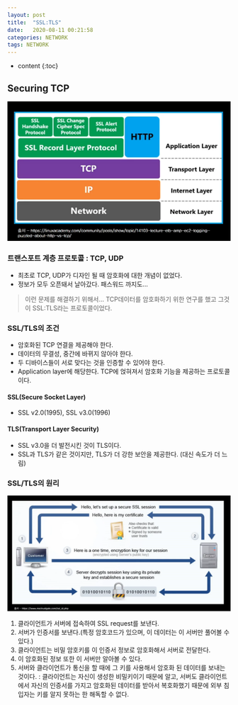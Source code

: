 ```yaml
---
layout: post
title:  "SSL:TLS"
date:   2020-08-11 00:21:58
categories: NETWORK
tags: NETWORK
---
```

* content
{:toc}

## Securing TCP   
   
![](/../img/network_lecture/networklayer.png)   

### 트랜스포트 계층 프로토콜 : TCP, UDP   
- 최초로 TCP, UDP가 디자인 될 때 암호화에 대한 개념이 없었다. 
- 정보가 모두 오픈돼서 날아갔다. 패스워드 까지도...

> 이런 문제를 해결하기 위해서... TCP데이터를 암호화하기 위한 연구를 했고 그것이 SSL:TLS라는 프로토콜이었다.

### SSL/TLS의 조건
- 암호화된 TCP 연결을 제공해야 한다.   
- 데이터의 무결성, 중간에 바뀌지 않아야 한다.
- 두 디바이스들이 서로 맞다는 것을 인증할 수 있어야 한다. 
- Application layer에 해당한다. TCP에 얹혀져서 암호화 기능을 제공하는 프로토콜이다.

#### SSL(Secure Socket Layer)
- SSL v2.0(1995), SSL v3.0(1996)   

#### TLS(Transport Layer Security)
- SSL v3.0을 더 발전시킨 것이 TLS이다.
- SSL과 TLS가 같은 것이지만, TLS가 더 강한 보안을 제공한다. (대신 속도가 더 느림)   

### SSL/TLS의 원리

![](/../img/network_lecture/ssltls.png)  

1. 클라이언트가 서버에 접속하여 SSL request를 보낸다.
2. 서버가 인증서를 보낸다.(특정 암호코드가 있으며, 이 데이터는 이 서버만 풀어볼 수 있다.)
3. 클라이언트는 비밀 암호키를 이 인증서 정보로 암호화해서 서버로 전달한다. 
4. 이 암호화된 정보 또한 이 서버만 알아볼 수 있다. 
5. 서버와 클라이언트가 통신을 할 때에 그 키를 사용해서 암호화 된 데이터를 보내는 것이다.  : 클라이언트는 자신이 생성한 비밀키이기 때문에 알고, 서버도 클라이언트에서 자신의 인증서를 가지고 암호화된 데이터를 받아서 복호화했기 때문에 외부 침입자는 키를 알지 못하는 한 해독할 수 없다.
